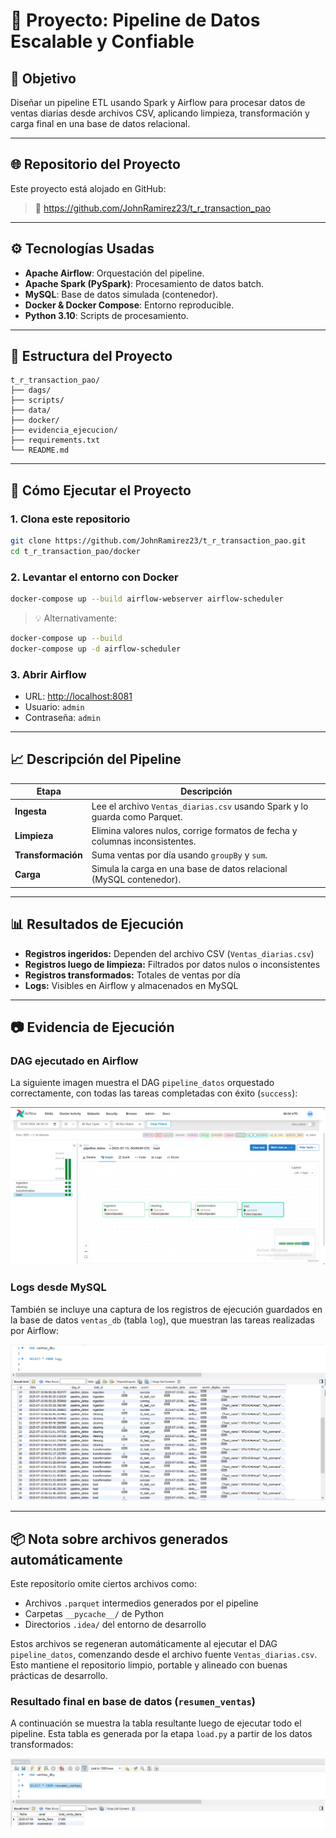 
# 🧪 Proyecto: Pipeline de Datos Escalable y Confiable

## 🎯 Objetivo

Diseñar un pipeline ETL usando Spark y Airflow para procesar datos de ventas diarias desde archivos CSV, aplicando limpieza, transformación y carga final en una base de datos relacional.

---

## 🌐 Repositorio del Proyecto

Este proyecto está alojado en GitHub:

> 🔗 https://github.com/JohnRamirez23/t_r_transaction_pao

---

## ⚙️ Tecnologías Usadas

- **Apache Airflow**: Orquestación del pipeline.
- **Apache Spark (PySpark)**: Procesamiento de datos batch.
- **MySQL**: Base de datos simulada (contenedor).
- **Docker & Docker Compose**: Entorno reproducible.
- **Python 3.10**: Scripts de procesamiento.

---

## 📂 Estructura del Proyecto

```
t_r_transaction_pao/
├── dags/
├── scripts/
├── data/
├── docker/
├── evidencia_ejecucion/
├── requirements.txt
└── README.md
```

---

## 🚀 Cómo Ejecutar el Proyecto

### 1. Clona este repositorio

```bash
git clone https://github.com/JohnRamirez23/t_r_transaction_pao.git
cd t_r_transaction_pao/docker
```

### 2. Levantar el entorno con Docker

```bash
docker-compose up --build airflow-webserver airflow-scheduler
```

> 💡 Alternativamente:

```bash
docker-compose up --build
docker-compose up -d airflow-scheduler
```

### 3. Abrir Airflow

- URL: [http://localhost:8081](http://localhost:8081)
- Usuario: `admin`
- Contraseña: `admin`

---

## 📈 Descripción del Pipeline

| Etapa | Descripción |
|-------|-------------|
| **Ingesta** | Lee el archivo `Ventas_diarias.csv` usando Spark y lo guarda como Parquet. |
| **Limpieza** | Elimina valores nulos, corrige formatos de fecha y columnas inconsistentes. |
| **Transformación** | Suma ventas por día usando `groupBy` y `sum`. |
| **Carga** | Simula la carga en una base de datos relacional (MySQL contenedor). |

---

## 📊 Resultados de Ejecución

- **Registros ingeridos:** Dependen del archivo CSV (`Ventas_diarias.csv`)
- **Registros luego de limpieza:** Filtrados por datos nulos o inconsistentes
- **Registros transformados:** Totales de ventas por día
- **Logs:** Visibles en Airflow y almacenados en MySQL

---

## 📷 Evidencia de Ejecución

### DAG ejecutado en Airflow

La siguiente imagen muestra el DAG `pipeline_datos` orquestado correctamente, con todas las tareas completadas con éxito (`success`):

![DAG ejecutado](evidencia_ejecucion/dag_pipeline.png)

### Logs desde MySQL

También se incluye una captura de los registros de ejecución guardados en la base de datos `ventas_db` (tabla `log`), que muestran las tareas realizadas por Airflow:

![Logs desde MySQL](evidencia_ejecucion/logs_mysql_workbench.png)

---

## 📦 Nota sobre archivos generados automáticamente

Este repositorio omite ciertos archivos como:

- Archivos `.parquet` intermedios generados por el pipeline
- Carpetas `__pycache__/` de Python
- Directorios `.idea/` del entorno de desarrollo

Estos archivos se regeneran automáticamente al ejecutar el DAG `pipeline_datos`, comenzando desde el archivo fuente `Ventas_diarias.csv`.  
Esto mantiene el repositorio limpio, portable y alineado con buenas prácticas de desarrollo.


### Resultado final en base de datos (`resumen_ventas`)

A continuación se muestra la tabla resultante luego de ejecutar todo el pipeline. Esta tabla es generada por la etapa `load.py` a partir de los datos transformados:

![Resultado en resumen_ventas](evidencia_ejecucion/resumen_ventas_resultado.png)
